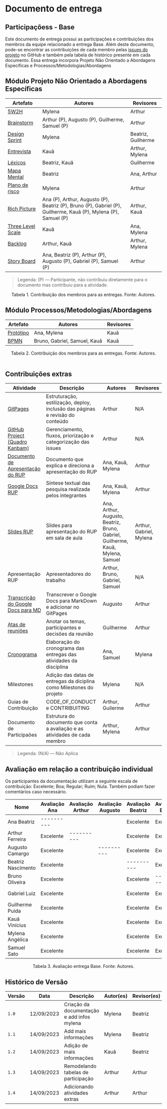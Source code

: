 # Documento de entrega
## Participaçõess - Base

Este documento de entrega possui as participações e contribuiçôes dos membros da equipe relacionado a entrega Base. Além deste documento, pode-se encontrar as contribuições de cada membro pelas [issues do projeto](https://github.com/UnBArqDsw2023-2/2023.2_G1_ProjetoAmazon/issues) no GitHub e também pela tabela de histórico presente em cada documento.
Essa entrega incorpora Projeto Não Orientado a Abordagens Específicas e Processos/Metodologias/Abordagens

## Módulo Projeto Não Orientado a Abordagens Específicas
                                                                                                                                                                                                             

| Artefato                                    | Autores                                                                                                        | Revisores          |
| ------------------------------------------- | -------------------------------------------------------------------------------------------------------------- | ------------------ |
| [ 5W2H              ](./5W2H.md)            | Mylena                                                                                                         | Arthur             |
| [ Brainstorm        ](./Brainstorm.md)      | Arthur (P), Augusto (P), Guilherme, Samuel (P)                                                                 | Arthur             |
| [ Design Sprint     ](./DesignSprint.md)    | Mylena                                                                                                         | Beatriz, Guilherme |
| [ Entrevista        ](./Entrevista.md)      | Kauã                                                                                                           | Arthur, Mylena     |
| [ Léxicos           ](./Lexicos.md)         | Beatriz, Kauã                                                                                                  | Guilherme          |
| [ Mapa Mental       ](./MapaMental.md)      | Beatriz                                                                                                        | Ana, Arthur        |
| [ Plano de risco    ](./PlanoDeRisco.md)    | Mylena                                                                                                         | Arthur             |
| [ Rich Picture      ](./RichPicture.md)     | Ana (P), Arthur, Augusto (P), Beatriz (P), Bruno (P), Gabriel (P), Guilherme, Kauã (P), Mylena (P), Samuel (P) | Arthur, Kauã       |
| [ Three Level Scale ](./ThreeLevelScale.md) | Kauã                                                                                                           | Ana, Mylena        |
| [ Backlog           ](./Backlog.md)         | Arthur, Kauã                                                                                                   | Arthur, Mylena     |
| [ Story Board       ](./StoryBoard.md)      | Ana, Beatriz (P), Arthur (P), Augusto (P), Gabriel (P), Samuel (P)                                             | Arthur             |


> Legenda: (P) — Participante, não contribuiu diretamente para o documento mas contribuiu para a atividade.

<div style="text-align: center"> Tabela 1. Contribuição dos membros para as entregas. Fonte: Autores.</div>

## Módulo Processos/Metodologias/Abordagens

| Artefato                      | Autores                      | Revisores |
| ----------------------------- | ---------------------------- | --------- |
| [ Protótipo ](./Prototipo.md) | Ana, Mylena                  | Kauã      |
| [ BPMN      ](./BPMN.md)      | Bruno, Gabriel, Samuel, Kauã | Kauã      |


<div style="text-align: center"> Tabela 2. Contribuição dos membros para as entregas. Fonte: Autores.</div>

<br>

## Contribuições extras


| Atividade                                                                                               | Descrição                                                                     | Autores                                                                        | Revisores               |
| ------------------------------------------------------------------------------------------------------- | ----------------------------------------------------------------------------- | ------------------------------------------------------------------------------ | ----------------------- |
| [GitPages](https://unbarqdsw2023-2.github.io/2023.2_G1_ProjetoAmazon/#/)                                | Estruturação, estilização, deploy, inclusão das páginas e revisão do conteúdo | Arthur                                                                         | N/A                     |
| [GitHub Project (Quadro Kanbam)](https://github.com/orgs/UnBArqDsw2023-2/projects/2)                    | Gerenciamento, fluxos, priorização e categorização das issues                 | Arthur                                                                         | N/A                     |
| [Documento de Apresentação do RUP]()                                                                    | Documento que explica e direciona a apresentação do RUP                       | Ana, Kauã, Mylena                                                              | Arthur                  |
| [Google Docs RUP](https://docs.google.com/document/d/1JKrZK77hXOA8olZkNdqgG7gZljvmrLTrt8K7ScQ5tcs/edit) | Síntese textual das pesquisa realizada pelos integrantes                      | Ana, Kauã, Mylena                                                              | Arthur                  |
| [Slides RUP](https://docs.google.com/presentation/d/1bJQFMV55_rknSizGZXFFOeizraJ5JTLCCiHJI_PCbts/edit#) | Slides para apresentação do RUP em sala de aula                               | Ana, Arthur, Augusto, Beatriz, Bruno, Gabriel, Guilherme, Kauã, Mylena, Samuel | Arthur, Gabriel, Mylena |
| Apresentação RUP                                                                                        | Apresentadores do trabalho                                                    | Arthur, Bruno, Gabriel, Samuel                                                 | N/A                     |
| [Transcrição do Google Docs para MD](./SinteseDoConteudo.md)                                            | Transcrever o Google Docs para MarkDown e adicionar no GitPages               | Augusto                                                                        | Arthur                  |
| [Atas de reuniões](../reunioes.md)                                                                      | Anotar os temas, participantes e decisões da reunião                          | Guilherme                                                                      | Arthur                  |
| [Cronograma](../cronograma.md)                                                                          | Elaboração do cronograma das entregas das atividades da disciplina            | Ana, Samuel                                                                    | Mylena                  |
| Milestones                                                                                              | Adição das datas de entregas da diciplina como Milestones do projeto          | Mylena                                                                         | N/A                     |
| Guias de Contribuição                                                                                   | CODE_OF_CONDUCT e CONTRIBUITING                                               | Arthur, Guilerme                                                               | Arthur                  |
| Documento de Participaões                                                                               | Estrutura do documento que conta a avaliação e as atividades de cada membro   | Arthur, Mylena                                                                 | Arthur                  |

> Legenda: (N/A) — Não Aplica

## Avaliação em relação a contribuição individual
Os participantes da documentação utilizam a seguinte escala de contribuição: Excelente; Boa; Regular; Ruim; Nula. 
Também podiam fazer comentários caso necessário.

| Nome               | Avaliação Ana | Avaliação Arthur | Avaliação Augusto | Avaliação Beatriz | Avaliação Bruno | Avaliação Gabriel | Avaliação Guilherme | Avaliação Kauã | Avaliação Mylena | Avaliação Samuel |
| ------------------ | ------------- | ---------------- | ----------------- | ----------------- | --------------- | ----------------- | ------------------- | -------------- | ---------------- | ---------------- |
| Ana Beatriz        | ----------    |                  |                   | Excelente         | Excelente       |                   | Excelente           | Excelente      | Excelente        |                  |
| Arthur Ferreira    | Excelente     | ----------       |                   | Excelente         | Excelente       |                   | Excelente           | Excelente      | Excelente        |                  |
| Augusto Camargo    | Excelente     |                  | ----------        | Excelente         | Excelente       |                   | Excelente           | Excelente      | Excelente        |                  |
| Beatriz Nascimento | Excelente     |                  |                   | ----------        | Excelente       |                   | Excelente           | Excelente      | Excelente        |                  |
| Bruno Oliveira     | Excelente     |                  |                   | Excelente         | ----------      |                   | Excelente           | Excelente      | Excelente        |                  |
| Gabriel Luiz       | Excelente     |                  |                   | Excelente         | Excelente       | ----------        | Excelente           | Excelente      | Excelente        |                  |
| Guilherme Puida    | Excelente     |                  |                   | Excelente         | Excelente       |                   | ----------          | Excelente      | Excelente        |                  |
| Kauã Vinícius      | Excelente     |                  |                   | Excelente         | Excelente       |                   | Excelente           | ----------     | Excelente        |                  |
| Mylena Angélica    | Excelente     |                  |                   | Excelente         | Excelente       |                   | Excelente           | Excelente      | ----------       |                  |
| Samuel Sato        | Excelente     |                  |                   | Excelente         | Excelente       |                   | Excelente           | Excelente      | Excelente        | ----------       |

<div style="text-align: center"> Tabela 3. Avaliação entrega Base. Fonte: Autores.</div>


## Histórico de Versão

| Versão | Data       | Descrição                                  | Autor(es) | Revisor(es) |
| ------ | ---------- | ------------------------------------------ | --------- | ----------- |
| `1.0`  | 12/09/2023 | Criação da documentação e add infos mylena | Mylena    | Beatriz     |
| `1.1`  | 14/09/2023 | Add mais informações                       | Mylena    | Beatriz     |
| `1.2`  | 14/09/2023 | Adição de mais informações                 | Kauã      | Beatriz     |
| `1.3`  | 14/09/2023 | Remodelando tabelas de participação        | Arthur    | Arthur      |
| `1.4`  | 14/09/2023 | Adicionando atividades extras              | Arthur    | Arthur      |
